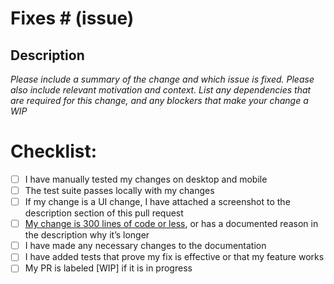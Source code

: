 # Fixes # (issue)

## Description

_Please include a summary of the change and which issue is fixed. Please also include relevant motivation and context. List any dependencies that are required for this change, and any blockers that make your change a WIP_

# Checklist:

- [ ] I have manually tested my changes on desktop and mobile
- [ ] The test suite passes locally with my changes
- [ ] If my change is a UI change, I have attached a screenshot to the description section of this pull request
- [ ] [My change is 300 lines of code or less](https://github.com/StateVoicesNational/Spoke/blob/main/CONTRIBUTING.md#submitting-your-pull-request), or has a documented reason in the description why it’s longer
- [ ] I have made any necessary changes to the documentation
- [ ] I have added tests that prove my fix is effective or that my feature works
- [ ] My PR is labeled [WIP] if it is in progress
